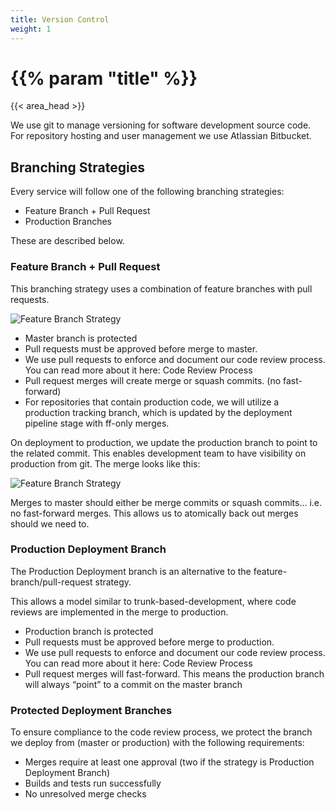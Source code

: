```yaml
---
title: Version Control
weight: 1
---
```

# {{% param "title" %}}
{{< area_head >}}

We use git to manage versioning for software development source code.  For repository hosting and user management we use Atlassian Bitbucket.


## Branching Strategies

Every service will follow one of the following branching strategies:

* Feature Branch + Pull Request
* Production Branches

These are described below.

### Feature Branch + Pull Request

This branching strategy uses a combination of feature branches with pull requests.

![Feature Branch Strategy](/images/feature-branch-pr-strategy.png)

* Master branch is protected
* Pull requests must be approved before merge to master.
* We use pull requests to enforce and document our code review process.  You can read more about it here: Code Review Process
* Pull request merges will create merge or squash commits. (no fast-forward)
* For repositories that contain production code, we will utilize a production tracking branch, which is updated by the deployment pipeline stage with ff-only merges.

On deployment to production, we update the production branch to point to the related commit.  This enables development team to have visibility on production from git. The merge looks like this:

![Feature Branch Strategy](/images/production-tracking-branch.png)

Merges to master should either be merge commits or squash commits... i.e. no fast-forward merges.  This allows us to atomically back out merges should we need to.


### Production Deployment Branch

The Production Deployment branch is an alternative to the feature-branch/pull-request strategy.

This allows a model similar to trunk-based-development, where code reviews are implemented in the merge to production.

* Production branch is protected
* Pull requests must be approved before merge to production.
* We use pull requests to enforce and document our code review process.  You can read more about it here: Code Review Process
* Pull request merges will fast-forward. This means the production branch will always “point” to a commit on the master branch

### Protected Deployment Branches

To ensure compliance to the code review process, we protect the branch we deploy from (master or production) with the following requirements:

* Merges require at least one approval (two if the strategy is Production Deployment Branch)
* Builds and tests run successfully
* No unresolved merge checks


